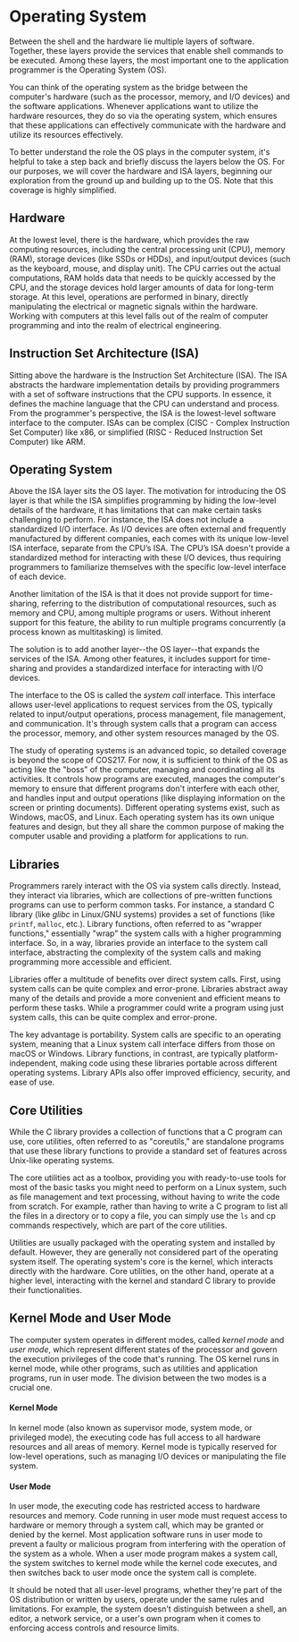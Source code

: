 # Operating System

Between the shell and the hardware lie multiple layers of software. Together, these layers provide the services that enable shell commands to be executed. Among these layers, the most important one to the application programmer is the Operating System (OS).

You can think of the operating system as the bridge between the computer's hardware (such as the processor, memory, and I/O devices) and the software applications. Whenever applications want to utilize the hardware resources, they do so via the operating system, which ensures that these applications can effectively communicate with the hardware and utilize its resources effectively.&#x20;

To better understand the role the OS plays in the computer system, it's helpful to take a step back and briefly discuss the layers below the OS. For our purposes, we will cover the hardware and ISA layers, beginning our exploration from the ground up and building up to the OS. Note that this coverage is highly simplified.

## **Hardware**

At the lowest level, there is the hardware, which provides the raw computing resources, including the central processing unit (CPU), memory (RAM), storage devices (like SSDs or HDDs), and input/output devices (such as the keyboard, mouse, and display unit). The CPU carries out the actual computations, RAM holds data that needs to be quickly accessed by the CPU, and the storage devices hold larger amounts of data for long-term storage. At this level, operations are performed in binary, directly manipulating the electrical or magnetic signals within the hardware. Working with computers at this level falls out of the realm of computer programming and into the realm of electrical engineering.

## **Instruction Set Architecture (ISA)**

Sitting above the hardware is the Instruction Set Architecture (ISA). The ISA abstracts the hardware implementation details by providing programmers with a set of software instructions that the CPU supports. In essence, it defines the machine language that the CPU can understand and process. From the programmer's perspective, the ISA is the lowest-level software interface to the computer. ISAs can be complex (CISC - Complex Instruction Set Computer) like x86, or simplified (RISC - Reduced Instruction Set Computer) like ARM.&#x20;

## **Operating System**

Above the ISA layer sits the OS layer. The motivation for introducing the OS layer is that while the ISA simplifies programming by hiding the low-level details of the hardware, it has limitations that can make certain tasks challenging to perform. For instance, the ISA does not include a standardized I/O interface. As I/O devices are often external and frequently manufactured by different companies, each comes with its unique low-level ISA interface, separate from the CPU’s ISA. The CPU’s ISA doesn't provide a standardized method for interacting with these I/O devices, thus requiring programmers to familiarize themselves with the specific low-level interface of each device.

Another limitation of the ISA is that it does not provide support for time-sharing, referring to the distribution of computational resources, such as memory and CPU, among multiple programs or users. Without inherent support for this feature, the ability to run multiple programs concurrently (a process known as multitasking) is limited.

The solution is to add another layer--the OS layer--that expands the services of the ISA. Among other features, it includes support for time-sharing and provides a standardized interface for interacting with I/O devices.

The interface to the OS is called the _system call_ interface. This interface allows user-level applications to request services from the OS, typically related to input/output operations, process management, file management, and communication. It's through system calls that a program can access the processor, memory, and other system resources managed by the OS.

The study of operating systems is an advanced topic, so detailed coverage is beyond the scope of COS217. For now, it is sufficient to think of the OS as acting like the "boss" of the computer, managing and coordinating all its activities. It controls how programs are executed, manages the computer's memory to ensure that different programs don't interfere with each other, and handles input and output operations (like displaying information on the screen or printing documents). Different operating systems exist, such as Windows, macOS, and Linux. Each operating system has its own unique features and design, but they all share the common purpose of making the computer usable and providing a platform for applications to run.

## Libraries

Programmers rarely interact with the OS via system calls directly. Instead, they interact via libraries, which are collections of pre-written functions programs can use to perform common tasks. For instance, a standard C library (like _glibc_ in Linux/GNU systems) provides a set of functions (like `printf`, `malloc`, etc.). Library functions, often referred to as "wrapper functions," essentially "wrap" the system calls with a higher programming interface. So, in a way, libraries provide an interface to the system call interface, abstracting the complexity of the system calls and making programming more accessible and efficient.&#x20;

Libraries offer a multitude of benefits over direct system calls. First, using system calls can be quite complex and error-prone. Libraries abstract away many of the details and provide a more convenient and efficient means to perform these tasks. While a programmer could write a program using just system calls, this can be quite complex and error-prone.

The key advantage is portability. System calls are specific to an operating system, meaning that a Linux system call interface differs from those on macOS or Windows. Library functions, in contrast, are typically platform-independent, making code using these libraries portable across different operating systems. Library APIs also offer improved efficiency, security, and ease of use.

## **Core Utilities**

While the C library provides a collection of functions that a C program can use, core utilities, often referred to as "coreutils," are standalone programs that use these library functions to provide a standard set of features across Unix-like operating systems.

The core utilities act as a toolbox, providing you with ready-to-use tools for most of the basic tasks you might need to perform on a Linux system, such as file management and text processing, without having to write the code from scratch. For example, rather than having to write a C program to list all the files in a directory or to copy a file, you can simply use the `ls` and cp commands respectively, which are part of the core utilities.&#x20;

Utilities are usually packaged with the operating system and installed by default. However, they are generally not considered part of the operating system itself. The operating system's core is the kernel, which interacts directly with the hardware. Core utilities, on the other hand, operate at a higher level, interacting with the kernel and standard C library to provide their functionalities.

## Kernel Mode and User Mode

The computer system operates in different modes, called _kernel mode_ and _user mode_, which represent different states of the processor and govern the execution privileges of the code that's running. The OS kernel runs in kernel mode, while other programs, such as utilities and application programs, run in user mode. The division between the two modes is a crucial one.&#x20;

#### **Kernel Mode**

In kernel mode (also known as supervisor mode, system mode, or privileged mode), the executing code has full access to all hardware resources and all areas of memory. Kernel mode is typically reserved for low-level operations, such as managing I/O devices or manipulating the file system.

#### **User Mode**

In user mode, the executing code has restricted access to hardware resources and memory. Code running in user mode must request access to hardware or memory through a system call, which may be granted or denied by the kernel. Most application software runs in user mode to prevent a faulty or malicious program from interfering with the operation of the system as a whole. When a user mode program makes a system call, the system switches to kernel mode while the kernel code executes, and then switches back to user mode once the system call is complete.

It should be noted that all user-level programs, whether they're part of the OS distribution or written by users, operate under the same rules and limitations. For example, the system doesn't distinguish between a shell, an editor, a network service, or a user's own program when it comes to enforcing access controls and resource limits.
